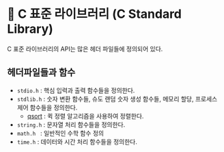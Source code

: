 # 📜 C 표준 라이브러리 (C Standard Library)
C 표준 라이브러리의 API는 많은 헤더 파일들에 정의되어 있다. 
 ## 헤더파일들과 함수
 - `stdio.h` : 핵심 입력과 출력 함수들을 정의한다.
 - `stdlib.h` : 숫자 변환 함수들, 슈도 랜덤 숫자 생성 함수들, 메모리 할당, 프로세스 제어 함수들을 정의한다.
    - [qsort](./qsort.md) : 퀵 정렬 알고리즘을 사용하여 정렬한다.
 - `string.h` : 문자열 처리 함수들을 정의한다.
 - `math.h ` : 일반적인 수학 함수 정의
 - `time.h` : 데이터와 시간 처리 함수들을 정의한다.
